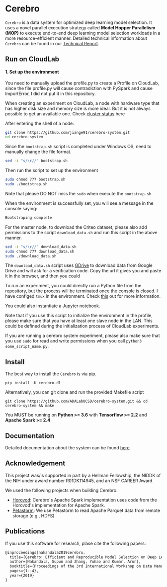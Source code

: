 Cerebro
=======
 
``Cerebro`` is a data system for optimized deep learning model selection. It uses a novel parallel execution strategy
called **Model Hopper Parallelism (MOP)** to execute end-to-end deep learning model selection workloads in a more 
resource-efficient manner. Detailed technical information about ``Cerebro`` can be found in our 
[Technical Report](https://adalabucsd.github.io/papers/TR_2020_Cerebro.pdf).


Run on CloudLab
-------
#### 1. Set up the environment

You need to manually upload the profile.py to create a Profile on CloudLab, since the file profile.py will cause
contradiction with PySpark and cause ImportError, I did not put it in this repository.

When creating an experiment on CloudLab, a node with hardware type that has higher disk size and memory size is more ideal. 
But it is not always possible to get an available one. Check [cluster status](https://www.cloudlab.us/resinfo.php) here

After entering the shell of a node:
 
```bash
git clone https://github.com/jiange91/cerebro-system.git
cd cerebro-system
```
Since the `bootstrap.sh` script is completed under Windows OS, need to manually change the file format.

```bash
sed -i "s/\r//" bootstrap.sh
```

Then run the script to set up the environment
```bash
sudo chmod 777 bootstrap.sh
sudo ./bootstrap.sh
```

Note that please DO NOT miss the `sudo` when execute the `bootstrap.sh`.

When the environment is successfully set, you will see a message in the console saying:

```bash
Bootstraping complete
```

For the master node, to download the Criteo dataset, please also add permissions to the script `download_data.sh`
and run this script in the above manner.

```bash
sed -i "s/\r//" download_data.sh
sudo chmod 777 download_data.sh
sudo ./download_data.sh
```

The `download_data.sh` script uses [GDrive](https://github.com/prasmussen/gdrive) to download data from Google Drive and
will ask for a verification code. Copy the url it gives you and paste it in the browser, and then you could  

To run an experiment, you could directly run a Python file from the repository, but the process will be terminated
once the console is closed. I have configed `tmux` in the environment. Check [this](https://blog.csdn.net/u014381600/article/details/54588531) 
out for more information.

You could also instantiate a Jupyter notebook.

Note that if you use this script to initialize the environment in the profile, please make sure that you have at least
one slave node in the LAN. This could be defined during the initialization process of CloudLab experiments.

If you are running a cerebro system experiment, please also make sure that you use `sudo` for read and write permissions 
when you call `python3 some_script_name.py`.

Install
-------

The best way to install the ``Cerebro`` is via pip.

    pip install -U cerebro-dl

Alternatively, you can git clone and run the provided Makefile script

    git clone https://github.com/ADALabUCSD/cerebro-system.git && cd cerebro-system && make

You MUST be running on **Python >= 3.6** with **Tensorflow >= 2.2** and **Apache Spark >= 2.4**


Documentation
-------------

Detailed documentation about the system can be found [here](https://adalabucsd.github.io/cerebro-system/).


Acknowledgement
---------------
This project was/is supported in part by a Hellman Fellowship, the NIDDK of the NIH under award number R01DK114945, and an NSF CAREER Award.

We used the following projects when building Cerebro.
- [Horovod](https://github.com/horovod/horovod): Cerebro's Apache Spark implementation uses code from the Horovod's
 implementation for Apache Spark.
- [Petastorm](https://github.com/uber/petastorm): We use Petastorm to read Apache Parquet data from remote storage
 (e.g., HDFS)  
 
Publications
------------
If you use this software for research, plase cite the following papers:

```latex
@inproceedings{nakandala2019cerebro,
  title={Cerebro: Efficient and Reproducible Model Selection on Deep Learning Systems},
  author={Nakandala, Supun and Zhang, Yuhao and Kumar, Arun},
  booktitle={Proceedings of the 3rd International Workshop on Data Management for End-to-End Machine Learning},
  pages={1--4},
  year={2019}
}

```

